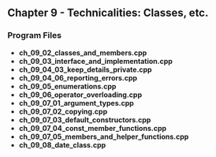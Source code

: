 ## Chapter 9 - Technicalities: Classes, etc.

### Program Files
* **ch_09_02_classes_and_members.cpp**
* **ch_09_03_interface_and_implementation.cpp**
* **ch_09_04_03_keep_details_private.cpp**
* **ch_09_04_06_reporting_errors.cpp**
* **ch_09_05_enumerations.cpp**
* **ch_09_06_operator_overloading.cpp**
* **ch_09_07_01_argument_types.cpp**
* **ch_09_07_02_copying.cpp**
* **ch_09_07_03_default_constructors.cpp**
* **ch_09_07_04_const_member_functions.cpp**
* **ch_09_07_05_members_and_helper_functions.cpp**
* **ch_09_08_date_class.cpp**
